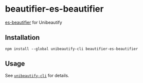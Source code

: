 # beautifier-es-beautifier

[es-beautifier](https://github.com/dai-shi/es-beautifier) for Unibeautify

## Installation

```
npm install --global unibeautify-cli beautifier-es-beautifier
```

## Usage

See [`unibeautify-cli`](https://github.com/Unibeautify/unibeautify-cli) for details.
